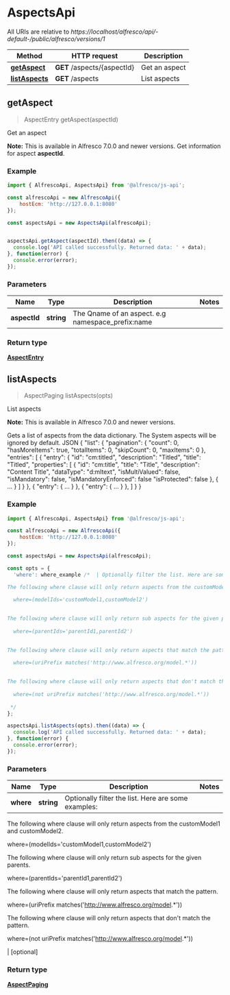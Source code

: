 # AspectsApi

All URIs are relative to *https://localhost/alfresco/api/-default-/public/alfresco/versions/1*

Method | HTTP request | Description
------------- | ------------- | -------------
[**getAspect**](AspectsApi.md#getAspect) | **GET** /aspects/{aspectId} | Get an aspect
[**listAspects**](AspectsApi.md#listAspects) | **GET** /aspects | List aspects


<a name="getAspect"></a>
## getAspect
> AspectEntry getAspect(aspectId)

Get an aspect

**Note:** This is available in Alfresco 7.0.0 and newer versions.
Get information for aspect **aspectId**.


### Example

```javascript
import { AlfrescoApi, AspectsApi} from '@alfresco/js-api';

const alfrescoApi = new AlfrescoApi({
    hostEcm: 'http://127.0.0.1:8080'
});

const aspectsApi = new AspectsApi(alfrescoApi);


aspectsApi.getAspect(aspectId).then((data) => {
  console.log('API called successfully. Returned data: ' + data);
}, function(error) {
  console.error(error);
});
```

### Parameters

Name | Type | Description  | Notes
------------- | ------------- | ------------- | -------------
 **aspectId** | **string**| The Qname of an aspect. e.g namespace_prefix:name | 

### Return type

[**AspectEntry**](AspectEntry.md)

<a name="listAspects"></a>
## listAspects
> AspectPaging listAspects(opts)

List aspects

**Note:** This is available in Alfresco 7.0.0 and newer versions.

Gets a list of aspects from the data dictionary. The System aspects will be ignored by default.
JSON
{
  \"list\": {
    \"pagination\": {
      \"count\": 0,
      \"hasMoreItems\": true,
      \"totalItems\": 0,
      \"skipCount\": 0,
      \"maxItems\": 0
    },
    \"entries\": [
      {
        \"entry\": {
          \"id\": \"cm:titled\",
          \"description\": \"Titled\",
          \"title\": \"Titled\",
          \"properties\": [
            {
              \"id\": \"cm:title\",
              \"title\": \"Title\",
              \"description\": \"Content Title\",
              \"dataType\": \"d:mltext\",
              \"isMultiValued\": false,
              \"isMandatory\": false,
              \"isMandatoryEnforced\": false
              \"isProtected\": false
            },
            {
              ...
            }
          ]
        }
      },
      {
        \"entry\": {
          ...
        }
      },
      {
        \"entry\": {
          ...
        }
      },
    ]
  }
}



### Example

```javascript
import { AlfrescoApi, AspectsApi} from '@alfresco/js-api';

const alfrescoApi = new AlfrescoApi({
    hostEcm: 'http://127.0.0.1:8080'
});

const aspectsApi = new AspectsApi(alfrescoApi);

const opts = { 
  'where': where_example /*  | Optionally filter the list. Here are some examples:

The following where clause will only return aspects from the customModel1 and customModel2.
  
  where=(modelIds='customModel1,customModel2')
  

The following where clause will only return sub aspects for the given parents.
  
  where=(parentIds='parentId1,parentId2')
  

The following where clause will only return aspects that match the pattern.
  
  where=(uriPrefix matches('http://www.alfresco.org/model.*'))
  

The following where clause will only return aspects that don't match the pattern.
  
  where=(not uriPrefix matches('http://www.alfresco.org/model.*'))
  
 */
};

aspectsApi.listAspects(opts).then((data) => {
  console.log('API called successfully. Returned data: ' + data);
}, function(error) {
  console.error(error);
});
```

### Parameters

Name | Type | Description  | Notes
------------- | ------------- | ------------- | -------------
 **where** | **string**| Optionally filter the list. Here are some examples:

The following where clause will only return aspects from the customModel1 and customModel2.
  
  where=(modelIds='customModel1,customModel2')
  

The following where clause will only return sub aspects for the given parents.
  
  where=(parentIds='parentId1,parentId2')
  

The following where clause will only return aspects that match the pattern.
  
  where=(uriPrefix matches('http://www.alfresco.org/model.*'))
  

The following where clause will only return aspects that don't match the pattern.
  
  where=(not uriPrefix matches('http://www.alfresco.org/model.*'))
  
 | [optional] 

### Return type

[**AspectPaging**](AspectPaging.md)

